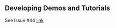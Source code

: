 ## Developing Demos and Tutorials

See Issue #44 [link](https://github.com/rokwire/rokwire-community/issues/44)

